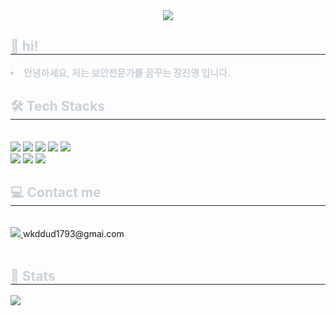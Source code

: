 <div align= "center">
    <img src="https://capsule-render.vercel.app/api?type=waving&color=ffffff&height=180&text=Hello!%20i'm%20JINYEONG&animation=twinkling&fontColor=080808&fontSize=60" />
    </div>
    <div style="text-align: left;"> 
    <h2 style="border-bottom: 1px solid #21262d; color: #c9d1d9;"> 👋 hi! </h2>  
    <div style="font-weight: 700; font-size: 15px; text-align: left; color: #c9d1d9;"> <li> 안녕하세요, 저는 보안전문가를 꿈꾸는 장진영 입니다.  </div> 
    </div>
    <div style="text-align: left;">
    <h2 style="border-bottom: 1px solid #21262d; color: #c9d1d9;"> 🛠️ Tech Stacks </h2> <br> 
    <div style="margin: ; text-align: left;" "text-align: left;"> <img src="https://img.shields.io/badge/Git-F05032?style=flat&logo=Git&logoColor=white">
          <img src="https://img.shields.io/badge/Github-181717?style=flat&logo=Github&logoColor=white">
          <img src="https://img.shields.io/badge/MariaDB-003545?style=flat&logo=MariaDB&logoColor=white">
          <img src="https://img.shields.io/badge/MySQL-4479A1?style=flat&logo=MySQL&logoColor=white">
          <img src="https://img.shields.io/badge/Docker-2496ED?style=flat&logo=Docker&logoColor=white">
          <br/><img src="https://img.shields.io/badge/Amazon AWS-232F3E?style=flat&logo=Amazon AWS&logoColor=white">
          <img src="https://img.shields.io/badge/Jenkins-D24939?style=flat&logo=Jenkins&logoColor=white">
          <img src="https://img.shields.io/badge/Linux-FCC624?style=flat&logo=Linux&logoColor=white">
          </div>
    </div>
    <div style="text-align: left;">
    <h2 style="border-bottom: 1px solid #21262d; color: #c9d1d9;"> 💻 Contact me </h2> <br> 
    <div style="text-align: left;"> <a href=mailto:wkddud1793@gmail.com> <img src="https://img.shields.io/badge/Gmail-EA4335?style=flat&logo=Gmail&logoColor=white&link=mailto:wkddud1793@gmail.com"> </a> wkddud1793@gmai.com
          </div>  <br> 
    <div style="text-align: left;">  </div> 
    </div>
    <div style="text-align: left;"> 
    <h2 style="border-bottom: 1px solid #21262d; color: #c9d1d9;"> 🏅 Stats </h2> <div style="text-align: left;"> <img src="https://github-readme-stats.vercel.app/api?username=jinyeong001&bg_color=180,8b7e7f,00000000&title_color=e8e8e8&text_color=e8e8e8"
           /> </div> 
    </div>
